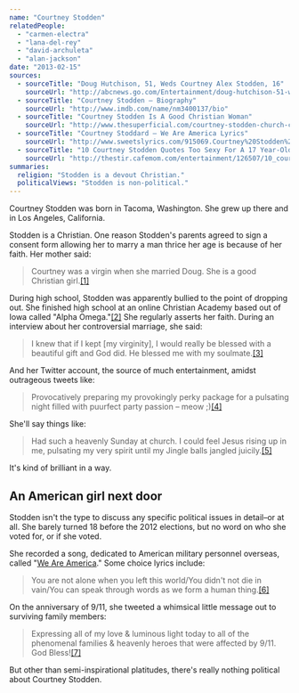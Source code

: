 ```yaml
---
name: "Courtney Stodden"
relatedPeople:
  - "carmen-electra"
  - "lana-del-rey"
  - "david-archuleta"
  - "alan-jackson"
date: "2013-02-15"
sources:
  - sourceTitle: "Doug Hutchison, 51, Weds Courtney Alex Stodden, 16"
    sourceUrl: "http://abcnews.go.com/Entertainment/doug-hutchison-51-weds-courtney-alexis-stodden-16/story?id=13893244#.T1v9pcyZMzS"
  - sourceTitle: "Courtney Stodden – Biography"
    sourceUrl: "http://www.imdb.com/name/nm3400137/bio"
  - sourceTitle: "Courtney Stodden Is A Good Christian Woman"
    sourceUrl: "http://www.thesuperficial.com/courtney-stodden-church-cleavage-mini-skirt-11-2011"
  - sourceTitle: "Courtney Stoddard – We Are America Lyrics"
    sourceUrl: "http://www.sweetslyrics.com/915069.Courtney%20Stodden%20-%20We%20Are%20America.html"
  - sourceTitle: "10 Courtney Stodden Quotes Too Sexy For A 17 Year-Old"
    sourceUrl: "http://thestir.cafemom.com/entertainment/126507/10_courtney_stodden_quotes_too"
summaries:
  religion: "Stodden is a devout Christian."
  politicalViews: "Stodden is non-political."
---
```


Courtney Stodden was born in Tacoma, Washington. She grew up there and in Los Angeles, California.

Stodden is a Christian. One reason Stodden's parents agreed to sign a consent form allowing her to marry a man thrice her age is because of her faith. Her mother said:

>Courtney was a virgin when she married Doug. She is a good Christian girl.<a class="source-citation" href="#http%3A%2F%2Fabcnews.go.com%2FEntertainment%2Fdoug-hutchison-51-weds-courtney-alexis-stodden-16%2Fstory%3Fid%3D13893244%23.T1v9pcyZMzS" title="Doug Hutchison, 51, Weds Courtney Alex Stodden, 16">[1]</a>

During high school, Stodden was apparently bullied to the point of dropping out. She finished high school at an online Christian Academy based out of Iowa called "Alpha Omega."<a class="source-citation" href="#http%3A%2F%2Fwww.imdb.com%2Fname%2Fnm3400137%2Fbio" title="Courtney Stodden – Biography">[2]</a> She regularly asserts her faith. During an interview about her controversial marriage, she said:

>I knew that if I kept [my virginity], I would really be blessed with a beautiful gift and God did. He blessed me with my soulmate.<a class="source-citation" href="#http%3A%2F%2Fabcnews.go.com%2FEntertainment%2Fdoug-hutchison-51-weds-courtney-alexis-stodden-16%2Fstory%3Fid%3D13893244%23.T1v9pcyZMzS" title="Doug Hutchison, 51, Weds Courtney Alex Stodden, 16">[3]</a>

And her Twitter account, the source of much entertainment, amidst outrageous tweets like:

>Provocatively preparing my provokingly perky package for a pulsating night filled with puurfect party passion – meow ;)<a class="source-citation" href="#http%3A%2F%2Fwww.thesuperficial.com%2Fcourtney-stodden-church-cleavage-mini-skirt-11-2011" title="Courtney Stodden Is A Good Christian Woman">[4]</a>

She'll say things like:

>Had such a heavenly Sunday at church. I could feel Jesus rising up in me, pulsating my very spirit until my Jingle balls jangled juicily.<a class="source-citation" href="#http%3A%2F%2Fwww.thesuperficial.com%2Fcourtney-stodden-church-cleavage-mini-skirt-11-2011" title="Courtney Stodden Is A Good Christian Woman">[5]</a>

It's kind of brilliant in a way.


## An American girl next door

Stodden isn't the type to discuss any specific political issues in detail–or at all. She barely turned 18 before the 2012 elections, but no word on who she voted for, or if she voted.

She recorded a song, dedicated to American military personnel overseas, called "[We Are America](http://www.youtube.com/watch?v=e_KxErquUs4)." Some choice lyrics include:

>You are not alone when you left this world/You didn't not die in vain/You can speak through words as we form a human thing.<a class="source-citation" href="#http%3A%2F%2Fwww.sweetslyrics.com%2F915069.Courtney%2520Stodden%2520-%2520We%2520Are%2520America.html" title="Courtney Stoddard – We Are America Lyrics">[6]</a>

On the anniversary of 9/11, she tweeted a whimsical little message out to surviving family members:

>Expressing all of my love & luminous light today to all of the phenomenal families & heavenly heroes that were affected by 9/11. God Bless!<a class="source-citation" href="#http%3A%2F%2Fthestir.cafemom.com%2Fentertainment%2F126507%2F10_courtney_stodden_quotes_too" title="10 Courtney Stodden Quotes Too Sexy For A 17 Year-Old">[7]</a>

But other than semi-inspirational platitudes, there's really nothing political about Courtney Stodden.